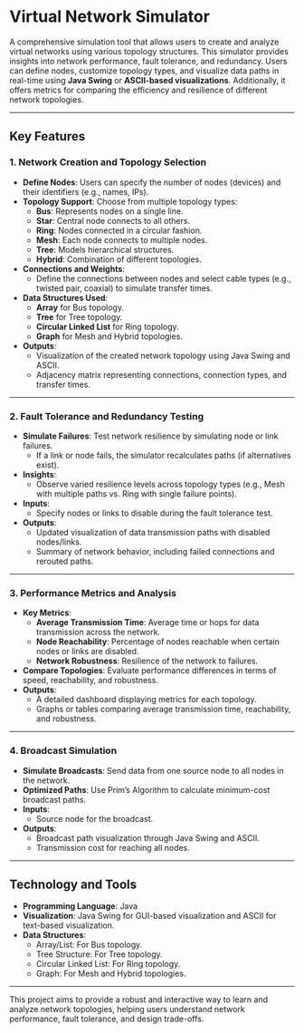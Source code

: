 # Virtual Network Simulator

A comprehensive simulation tool that allows users to create and analyze virtual networks using various topology structures. This simulator provides insights into network performance, fault tolerance, and redundancy. Users can define nodes, customize topology types, and visualize data paths in real-time using **Java Swing** or **ASCII-based visualizations**. Additionally, it offers metrics for comparing the efficiency and resilience of different network topologies.

---

## Key Features

### 1. Network Creation and Topology Selection
- **Define Nodes**: Users can specify the number of nodes (devices) and their identifiers (e.g., names, IPs).
- **Topology Support**: Choose from multiple topology types:
  - **Bus**: Represents nodes on a single line.
  - **Star**: Central node connects to all others.
  - **Ring**: Nodes connected in a circular fashion.
  - **Mesh**: Each node connects to multiple nodes.
  - **Tree**: Models hierarchical structures.
  - **Hybrid**: Combination of different topologies.
- **Connections and Weights**:
  - Define the connections between nodes and select cable types (e.g., twisted pair, coaxial) to simulate transfer times.
- **Data Structures Used**:
  - **Array** for Bus topology.
  - **Tree** for Tree topology.
  - **Circular Linked List** for Ring topology.
  - **Graph** for Mesh and Hybrid topologies.
- **Outputs**:
  - Visualization of the created network topology using Java Swing and ASCII.
  - Adjacency matrix representing connections, connection types, and transfer times.

---

### 2. Fault Tolerance and Redundancy Testing
- **Simulate Failures**: Test network resilience by simulating node or link failures.
  - If a link or node fails, the simulator recalculates paths (if alternatives exist).
- **Insights**:
  - Observe varied resilience levels across topology types (e.g., Mesh with multiple paths vs. Ring with single failure points).
- **Inputs**:
  - Specify nodes or links to disable during the fault tolerance test.
- **Outputs**:
  - Updated visualization of data transmission paths with disabled nodes/links.
  - Summary of network behavior, including failed connections and rerouted paths.

---

### 3. Performance Metrics and Analysis
- **Key Metrics**:
  - **Average Transmission Time**: Average time or hops for data transmission across the network.
  - **Node Reachability**: Percentage of nodes reachable when certain nodes or links are disabled.
  - **Network Robustness**: Resilience of the network to failures.
- **Compare Topologies**: Evaluate performance differences in terms of speed, reachability, and robustness.
- **Outputs**:
  - A detailed dashboard displaying metrics for each topology.
  - Graphs or tables comparing average transmission time, reachability, and robustness.

---

### 4. Broadcast Simulation
- **Simulate Broadcasts**: Send data from one source node to all nodes in the network.
- **Optimized Paths**: Use Prim’s Algorithm to calculate minimum-cost broadcast paths.
- **Inputs**:
  - Source node for the broadcast.
- **Outputs**:
  - Broadcast path visualization through Java Swing and ASCII.
  - Transmission cost for reaching all nodes.

---

## Technology and Tools
- **Programming Language**: Java
- **Visualization**: Java Swing for GUI-based visualization and ASCII for text-based visualization.
- **Data Structures**:
  - Array/List: For Bus topology.
  - Tree Structure: For Tree topology.
  - Circular Linked List: For Ring topology.
  - Graph: For Mesh and Hybrid topologies.

---

This project aims to provide a robust and interactive way to learn and analyze network topologies, helping users understand network performance, fault tolerance, and design trade-offs.
